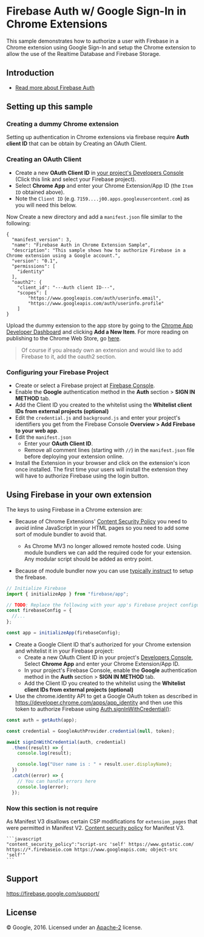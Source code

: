 # Firebase Auth w/ Google Sign-In in Chrome Extensions

This sample demonstrates how to authorize a user with Firebase in a Chrome extension using Google Sign-In and setup the Chrome extension to allow the use of the Realtime Database and Firebase Storage.

## Introduction

- [Read more about Firebase Auth](https://firebase.google.com/docs/auth/)

## Setting up this sample

### Creating a dummy Chrome extension

Setting up authentication in Chrome extensions via firebase require **Auth client ID** that can be obtain by Creating an OAuth Client.

### Creating an OAuth Client

- Create a new **OAuth Client ID** in [your project's Developers Console](https://console.developers.google.com/apis/credentials/oauthclient?project=_) (Click this link and select your Firebase project).
- Select **Chrome App** and enter your Chrome Extension/App ID (the `Item ID` obtained above).
- Note the `Client ID` (e.g. `7159....j00.apps.googleusercontent.com`) as you will need this below.

Now Create a new directory and add a `manifest.json` file similar to the following:

    {
      "manifest_version": 3,
      "name": "Firebase Auth in Chrome Extension Sample",
      "description": "This sample shows how to authorize Firebase in a Chrome extension using a Google account.",
      "version": "0.1",
      "permissions": [
        "identity"
      ],
      "oauth2": {
        "client_id": "---Auth client ID---",
        "scopes": [
            "https://www.googleapis.com/auth/userinfo.email",
            "https://www.googleapis.com/auth/userinfo.profile"
        ]
    }

Upload the dummy extension to the app store by going to the [Chrome App Developer Dashboard](https://chrome.google.com/webstore/developer/dashboard) and clicking **Add a New Item**. For more reading on publishing to the Chrome Web Store, go [here](https://developer.chrome.com/webstore/publish).

> Of course if you already own an extension and would like to add Firebase to it, add the oauth2 section.

### Configuring your Firebase Project

- Create or select a Firebase project at [Firebase Console](https://console.firebase.google.com).
- Enable the **Google** authentication method in the **Auth** section > **SIGN IN METHOD** tab.
- Add the Client ID you created to the whitelist using the **Whitelist client IDs from external projects (optional)**
- Edit the `credential.js` and `background.js` and enter your project's identifiers you get from the Firebase Console **Overview > Add Firebase to your web app**.
- Edit the `manifest.json`
  - Enter your **OAuth Client ID**.
  - Remove all comment lines (starting with `//`) in the `manifest.json` file before deploying your extension online.
- Install the Extension in your browser and click on the extension's icon once installed. The first time your users will install the extension they will have to authorize Firebase using the login button.

## Using Firebase in your own extension

The keys to using Firebase in a Chrome extension are:

- Because of Chrome Extensions' [Content Security Policy](https://developer.chrome.com/extensions/contentSecurityPolicy) you need to avoid inline JavaScript in your HTML pages so you need to add some sort of module bundler to avoid that.

  - As Chrome MV3 no longer allowed remote hosted code. Using module bundlers we can add the required code for your extension. Any modular script should be added as entry point.

- Because of module bundler now you can use [typically instruct](https://firebase.google.com/docs/web/setup) to setup the firebase.

```javascript
// Initialize Firebase
import { initializeApp } from "firebase/app";

// TODO: Replace the following with your app's Firebase project configuration
const firebaseConfig = {
  //...
};

const app = initializeApp(firebaseConfig);
```

- Create a Google Client ID that's authorized for your Chrome extension and whitelist it in your Firebase project:
  - Create a new OAuth Client ID in your project's [Developers Console](https://console.developers.google.com/apis/credentials/oauthclient?project=_), Select **Chrome App** and enter your Chrome Extension/App ID.
  - In your project's Firebase Console, enable the **Google** authentication method in the **Auth** section > **SIGN IN METHOD** tab.
  - Add the Client ID you created to the whitelist using the **Whitelist client IDs from external projects (optional)**
- Use the chrome.identity API to get a Google OAuth token as described in https://developer.chrome.com/apps/app_identity and then use this token to authorize Firebase using [Auth.signInWithCredential()](https://firebase.google.com/docs/reference/js/firebase.auth.Auth#signInWithCredential):

```javascript
const auth = getAuth(app);

const credential = GoogleAuthProvider.credential(null, token);

await signInWithCredential(auth, credential)
  .then((result) => {
    console.log(result);

    console.log("User name is : " + result.user.displayName);
  })
  .catch((error) => {
    // You can handle errors here
    console.log(error);
  });
```

### Now this section is not require

As Manifest V3 disallows certain CSP modifications for `extension_pages` that were permitted in Manifest V2. [Content security policy](https://developer.chrome.com/docs/extensions/mv3/intro/mv3-migration/#content-security-policy) for Manifest V3.

    ```javascript
    "content_security_policy":"script-src 'self' https://www.gstatic.com/ https://*.firebaseio.com https://www.googleapis.com; object-src 'self'"
    ```

## Support

https://firebase.google.com/support/

## License

© Google, 2016. Licensed under an [Apache-2](../../LICENSE) license.
